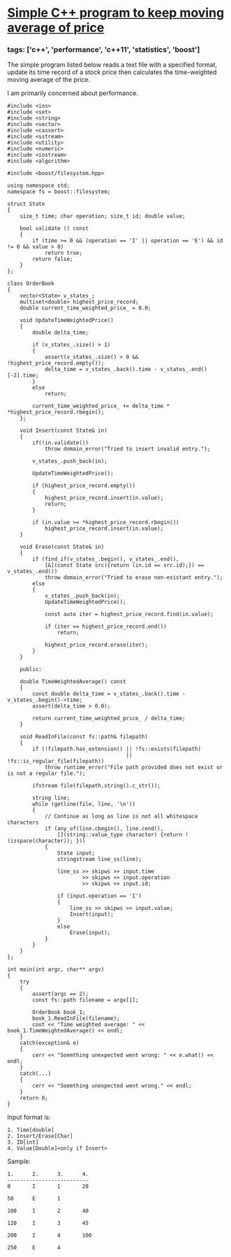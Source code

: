 # [Simple C++ program to keep moving average of price](https://codereview.stackexchange.com/questions/221052)
### tags: ['c++', 'performance', 'c++11', 'statistics', 'boost']

The simple program listed below reads a text file with a specified format, update its time record of a stock price then calculates the time-weighted moving average of the price.

I am primarily concerned about performance.

```
#include <ios>
#include <set>
#include <string>
#include <vector>
#include <cassert>
#include <sstream>
#include <utility>
#include <numeric>
#include <iostream>
#include <algorithm>

#include <boost/filesystem.hpp>

using namespace std;
namespace fs = boost::filesystem;

struct State
{
    size_t time; char operation; size_t id; double value;

    bool validate () const
    { 
        if (time >= 0 && (operation == 'I' || operation == 'E') && id != 0 && value > 0)
            return true;
        return false; 
    }
};

class OrderBook
{
    vector<State> v_states_;
    multiset<double> highest_price_record;
    double current_time_weighted_price_ = 0.0;

    void UpdateTimeWeightedPrice() 
    {
        double delta_time;
        
        if (v_states_.size() > 1)
        {
            assert(v_states_.size() > 0 && !highest_price_record.empty());
            delta_time = v_states_.back().time - v_states_.end()[-2].time;
        }
        else 
            return;

        current_time_weighted_price_ += delta_time * *highest_price_record.rbegin();
    };

    void Insert(const State& in)
    {
        if(!in.validate())
            throw domain_error("Tried to insert invalid entry.");

        v_states_.push_back(in);

        UpdateTimeWeightedPrice();
        
        if (highest_price_record.empty())
        {
            highest_price_record.insert(in.value);
            return;
        }

        if (in.value >= *highest_price_record.rbegin())
            highest_price_record.insert(in.value);
    }

    void Erase(const State& in)
    {
        if (find_if(v_states_.begin(), v_states_.end(),
            [&](const State src){return (in.id == src.id);}) == v_states_.end())
            throw domain_error("Tried to erase non-existant entry.");
        else
        {
            v_states_.push_back(in);
            UpdateTimeWeightedPrice();
            
            const auto iter = highest_price_record.find(in.value);
            
            if (iter == highest_price_record.end()) 
                return;
            
            highest_price_record.erase(iter);
        }
    }

    public:

    double TimeWeightedAverage() const 
    {
        const double delta_time = v_states_.back().time - v_states_.begin()->time;
        assert(delta_time > 0.0);

        return current_time_weighted_price_ / delta_time; 
    }

    void ReadInFile(const fs::path& filepath)
    {
        if (!filepath.has_extension() || !fs::exists(filepath) 
                                      || !fs::is_regular_file(filepath))
            throw runtime_error("File path provided does not exist or is not a regular file.");

        ifstream file(filepath.string().c_str());

        string line;
		while (getline(file, line, '\n'))
		{
    		// Continue as long as line is not all whitespace characters
			if (any_of(line.cbegin(), line.cend(), 
                [](string::value_type character) {return !(isspace(character)); }))
			{
                State input;
                stringstream line_ss(line);

				line_ss >> skipws >> input.time 
                        >> skipws >> input.operation
                        >> skipws >> input.id;
                
                if (input.operation == 'I')
                {
                    line_ss >> skipws >> input.value;
                    Insert(input);
                }
                else
                    Erase(input);
            }
		}
    }
};

int main(int argc, char** argv)
{
    try
    {
        assert(argc == 2);
        const fs::path filename = argv[1];

        OrderBook book_1;
        book_1.ReadInFile(filename);
        cout << "Time weighted average: " << book_1.TimeWeightedAverage() << endl;
    }
    catch(exception& e)
    {
        cerr << "Soemthing unexpected went wrong: " << e.what() << endl;
    }
    catch(...)
    {
        cerr << "Soemthing unexpected went wrong." << endl;       
    }
    return 0;
}
```

Input format is:

    1. Time[double] 
    2. Insert/Erase[Char] 
    3. ID[int] 
    4. Value[Double]<only if Insert>

Sample:    
    
    1.      2.      3.      4.
    --------------------------
    0       I       1       20

    50      E       1   

    100     I       2       40

    120     I       3       45

    200     I       4       100

    250     E       4
